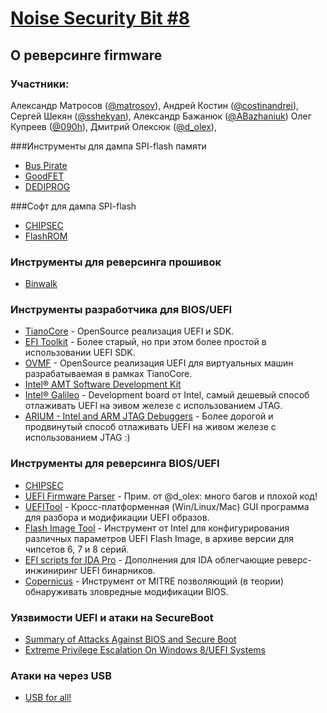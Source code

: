 [Noise Security Bit #8](http://noisebit.podster.fm/7)
=====
## О реверсинге firmware


### Участники:
Александр Матросов ([@matrosov](http://twitter.com/matrosov)),
Андрей Костин ([@costinandrei](https://twitter.com/costinandrei)),
Сергей Шекян ([@sshekyan](https://twitter.com/sshekyan)),
Александр Бажанюк ([@ABazhaniuk](http://twitter.com/ABazhaniuk))
Олег Купреев ([@090h](https://twitter.com/090h)),
Дмитрий Олексюк ([@d_olex](https://twitter.com/d_olex)),


###Инструменты для дампа SPI-flash памяти
* [Bus Pirate](http://dangerousprototypes.com/docs/Bus_Pirate)
* [GoodFET](http://goodfet.sourceforge.net)
* [DEDIPROG](http://www.dediprog.com/pd)

###Софт для дампа SPI-flash
* [CHIPSEC](https://github.com/chipsec/chipsec/blob/ac2ca7264f107c7b15ea8480db9c0e471dffd610/source/tool/chipsec/utilcmd/spi_cmd.py)
* [FlashROM](http://flashrom.org/Flashrom)

### Инструменты для реверсинга прошивок
* [Binwalk](http://binwalk.org/)

### Инструменты разработчика для BIOS/UEFI
* [TianoCore](http://tianocore.github.io/) - OpenSource реализация UEFI и SDK.
* [EFI Toolkit](https://github.com/tianocore/tianocore.github.io/wiki/EFI-Toolkit) - Более старый, но при этом более простой в использовании UEFI SDK.
* [OVMF](http://tianocore.sourceforge.net/wiki/OVMF) - OpenSource реализация UEFI для виртуальных машин разрабатываемая в рамках TianoCore.
* [Intel® AMT Software Development Kit](https://software.intel.com/en-us/articles/download-the-latest-intel-amt-software-development-kit-sdk)
* [Intel® Galileo](http://www.intel.com/content/www/us/en/do-it-yourself/galileo-maker-quark-board.html) - Development board от Intel, самый дешевый способ отлаживать UEFI на эивом железе с использованием JTAG.
* [ARIUM - Intel and ARM JTAG Debuggers](https://www.arium.com/) - Более дорогой и продвинутый способ отлаживать UEFI на живом железе с использованием JTAG :)

### Инструменты для реверсинга BIOS/UEFI
* [CHIPSEC](https://github.com/chipsec/chipsec)
* [UEFI Firmware Parser](https://github.com/theopolis/uefi-firmware-parser) - Прим. от @d_olex: много багов и плохой код!
* [UEFITool](https://github.com/LongSoft/UEFITool) - Кросс-платформенная (Win/Linux/Mac) GUI программа для разбора и модификации UEFI образов. 
* [Flash Image Tool](https://dl.dropboxusercontent.com/u/22903093/Intel%20Flash%20Image%20Tool.zip) - Инструмент от Intel для конфигурирования различных параметров UEFI Flash Image, в архиве версии для чипсетов 6, 7 и 8 серий.
* [EFI scripts for IDA Pro](https://github.com/snare/ida-efiutils) - Дополнения для IDA облегчающие реверс-инжиниринг UEFI бинарников.
* [Copernicus](http://www.mitre.org/capabilities/cybersecurity/overview/cybersecurity-blog/copernicus-question-your-assumptions-about) - Инструмент от MITRE позволяющий (в теории) обнаруживать зловредные модификации BIOS.

### Уязвимости UEFI и атаки на SecureBoot
* [Summary of Attacks Against BIOS and Secure Boot](https://www.defcon.org/images/defcon-22/dc-22-presentations/Bulygin-Bazhaniul-Furtak-Loucaides/DEFCON-22-Bulygin-Bazhaniul-Furtak-Loucaides-Summary-of-attacks-against-BIOS.pdf)
* [Extreme Privilege Escalation On Windows 8/UEFI Systems](https://www.defcon.org/images/defcon-22/dc-22-presentations/Kallenberg/DEFCON-22-Corey-Kallenberg-Extreme-Privilage-Escalation-WP-UPDATED.pdf)

### Атаки на через USB
* [USB for all!](https://www.defcon.org/images/defcon-22/dc-22-presentations/Michael-Shkatov/DEFCON-22-Jesse-Michael-Mickey-Shkatov-USB-for-All!!-UPDATED.pdf)

